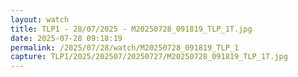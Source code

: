 ```yaml
---
layout: watch
title: TLP1 - 28/07/2025 - M20250728_091819_TLP_1T.jpg
date: 2025-07-28 09:18:19
permalink: /2025/07/28/watch/M20250728_091819_TLP_1
capture: TLP1/2025/202507/20250727/M20250728_091819_TLP_1T.jpg
---
```

